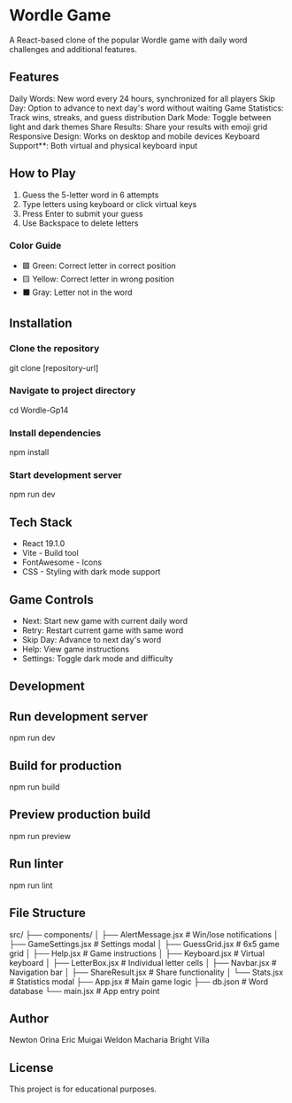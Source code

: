 # Wordle Game

A React-based clone of the popular Wordle game with daily word challenges and additional features.

## Features

Daily Words: New word every 24 hours, synchronized for all players
Skip Day: Option to advance to next day's word without waiting
Game Statistics: Track wins, streaks, and guess distribution
Dark Mode: Toggle between light and dark themes
Share Results: Share your results with emoji grid
Responsive Design: Works on desktop and mobile devices
Keyboard Support**: Both virtual and physical keyboard input

## How to Play

1. Guess the 5-letter word in 6 attempts
2. Type letters using keyboard or click virtual keys
3. Press Enter to submit your guess
4. Use Backspace to delete letters

### Color Guide

- 🟩 Green: Correct letter in correct position
- 🟨 Yellow: Correct letter in wrong position
- ⬛ Gray: Letter not in the word

## Installation

### Clone the repository

git clone [repository-url]

### Navigate to project directory

cd Wordle-Gp14

### Install dependencies

npm install

### Start development server

npm run dev

## Tech Stack

- React 19.1.0
- Vite - Build tool
- FontAwesome - Icons
- CSS - Styling with dark mode support

## Game Controls

- Next: Start new game with current daily word
- Retry: Restart current game with same word
- Skip Day: Advance to next day's word
- Help: View game instructions
- Settings: Toggle dark mode and difficulty

## Development

## Run development server

npm run dev

## Build for production

npm run build

## Preview production build

npm run preview

## Run linter

npm run lint

## File Structure

src/
├── components/
│   ├── AlertMessage.jsx    # Win/lose notifications
│   ├── GameSettings.jsx    # Settings modal
│   ├── GuessGrid.jsx       # 6x5 game grid
│   ├── Help.jsx           # Game instructions
│   ├── Keyboard.jsx       # Virtual keyboard
│   ├── LetterBox.jsx      # Individual letter cells
│   ├── Navbar.jsx         # Navigation bar
│   ├── ShareResult.jsx    # Share functionality
│   └── Stats.jsx          # Statistics modal
├── App.jsx                # Main game logic
├── db.json               # Word database
└── main.jsx              # App entry point

## Author

Newton Orina
Eric Muigai
Weldon Macharia
Bright Villa

## License

This project is for educational purposes.